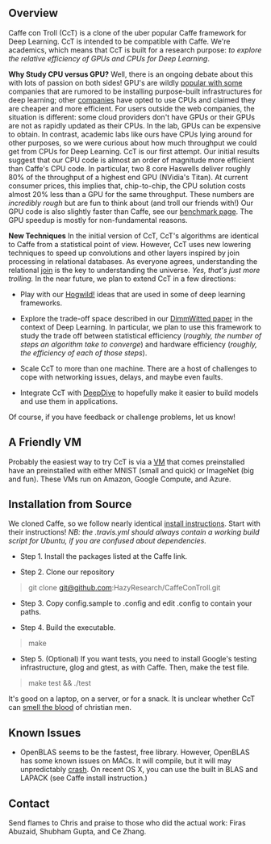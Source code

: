 Overview
--------

Caffe con Troll (CcT) is a clone of the uber popular Caffe framework
for Deep Learning. CcT is intended to be compatible with Caffe. We're
academics, which means that CcT is built for a research purpose: *to
explore the relative efficiency of GPUs and CPUs for Deep Learning*.

**Why Study CPU versus GPU?** Well, there is an ongoing debate about
this with lots of passion on both sides! GPU's are wildly [popular
with
some](http://www.wired.com/2015/02/hot-yet-little-known-trend-thatll-supercharge-ai/)
companies that are rumored to be installing purpose-built infrastructures for
deep learning; other
[companies](http://wired.com/2014/07/microsoft-adam/) have opted to
use CPUs and claimed they are cheaper and more efficient. For users
outside the web companies, the situation is different: some cloud
providers don't have GPUs or their GPUs are not as rapidly updated as
their CPUs. In the lab, GPUs can be expensive to obtain.  In contrast,
academic labs like ours have CPUs lying around for other purposes, so
we were curious about how much throughput we could get from CPUs for
Deep Learning. CcT is our first attempt. Our initial results suggest
that our CPU code is almost an order of magnitude more efficient than
Caffe's CPU code. In particular, two 8 core Haswells deliver roughly
80% of the throughput of a highest end GPU (NVidia's Titan). At
current consumer prices, this implies that, chip-to-chip, the CPU
solution costs almost 20% less than a GPU for the same
throughput. These numbers are *incredibly rough* but are fun to think
about (and troll our friends with!)  Our GPU code is also slightly
faster than Caffe, see our [benchmark
page](http://deepdive.stanford.edu/cdw/benchmarking.html). The GPU
speedup is mostly for non-fundamental reasons.

**New Techniques** In the initial version of CcT, CcT's algorithms are
identical to Caffe from a statistical point of view. However, CcT uses
new lowering techniques to speed up convolutions and other layers
inspired by join processing in relational databases. As everyone
agrees, understanding the relational
[join](http://arxiv.org/abs/1310.3314) is the key to understanding the
universe. *Yes, that's just more trolling.* In the near future, we
plan to extend CcT in a few directions:

* Play with our
  [Hogwild!](http://i.stanford.edu/hazy/papers/hogwild-nips.pdf) ideas
  that are used in some of deep learning frameworks.

* Explore the trade-off space described in our [DimmWitted
paper](http://arxiv.org/abs/1403.7550) in the context of Deep
Learning. In particular, we plan to use this framework to study the
trade off between statistical efficiency (*roughly, the number of
steps an algorithm take to converge*) and hardware efficiency
(*roughly, the efficiency of each of those steps*).

* Scale CcT to more than one machine. There are a host of challenges
  to cope with networking issues, delays, and maybe even faults.

* Integrate CcT with [DeepDive](http://deepdive.stanford.edu) to
  hopefully make it easier to build models and use them in
  applications.

Of course, if you have feedback or challenge problems, let us know!

A Friendly VM
-------------

Probably the easiest way to try CcT is via a
[VM](http://deepdive.stanford.edu/cct/vm_page.html) that comes
preinstalled have an preinstalled with either MNIST (small and quick)
or ImageNet (big and fun). These VMs run on Amazon, Google Compute,
and Azure.

Installation from Source
------------------------

We cloned Caffe, so we follow nearly identical [install
instructions](http://caffe.berkeleyvision.org/installation.html).
Start with their instructions! *NB: the .travis.yml should always
contain a working build script for Ubuntu, if you are confused about
dependencies.*


* Step 1. Install the packages listed at the Caffe link.

* Step 2. Clone our repository 

> git clone git@github.com:HazyResearch/CaffeConTroll.git

* Step 3. Copy config.sample to .config and edit .config to contain your paths.

* Step 4. Build the executable.

> make

* Step 5. (Optional) If you want tests, you need to install Google's
testing infrastructure, glog and gtest, as with Caffe. Then, make the
test file.

> make test && ./test


It's good on a laptop, on a server, or for a snack. It is unclear
whether CcT can [smell the
blood](http://en.wikipedia.org/wiki/Trollhunter) of christian men.

Known Issues
------------

* OpenBLAS seems to be the fastest, free library. However, OpenBLAS
  has some known issues on MACs. It will compile, but it will may
  unpredictably
  [crash](https://github.com/xianyi/OpenBLAS/issues/218). On recent OS
  X, you can use the built in BLAS and LAPACK (see Caffe install
  instruction.)
  
Contact
-------

Send flames to Chris and praise to those who did the actual work:
Firas Abuzaid, Shubham Gupta, and Ce Zhang.